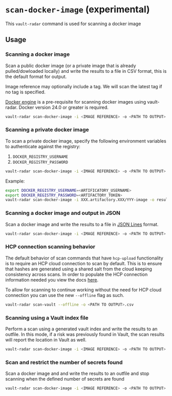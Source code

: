 # `scan-docker-image` (experimental)
This `vault-radar` command is used for scanning a docker image

## Usage

### Scanning a docker image

Scan a public docker image (or a private image that is already pulled/dowloaded locally) and write the results to a file in CSV format, this is the default format for output. 

Image reference may optionally include a tag. We will scan the latest tag if no tag is specified.

[Docker engine](https://docs.docker.com/engine/install/) is a pre-requisite for scanning docker images using vault-radar. Docker version 24.0 or greater is required.

```bash
vault-radar scan-docker-image -i <IMAGE REFERENCE> -o <PATH TO OUTPUT>.csv
```

### Scanning a private docker image

To scan a private docker image, specify the following environment variables to authenticate against the registry:
1. `DOCKER_REGISTRY_USERNAME`
2. `DOCKER_REGISTRY_PASSWORD`

```bash
vault-radar scan-docker-image -i <IMAGE REFERENCE> -o <PATH TO OUTPUT>.csv
```

Example:
```bash
export DOCKER_REGISTRY_USERNAME=<ARTIFICATORY_USERNAME>
export DOCKER_REGISTRY_PASSWORD=<ARTIFACTORY_TOKEN>
vault-radar scan-docker-image -i XXX.artifactory.XXX/YYY-image -o results-docker-image.csv
```

### Scanning a docker image and output in JSON

Scan a docker image and write the results to a file in [JSON Lines](https://jsonlines.org/) format.  

```bash
vault-radar scan-docker-image -i <IMAGE REFERENCE> -o <PATH TO OUTPUT>.jsonl -f json
```

### HCP connection scanning behavior

The default behavior of scan commands that have `hcp-upload` functionality is to require an HCP cloud connection to scan by default. This is to ensure that hashes are generated using a shared salt from the cloud keeping consistency across scans. In order to populate the HCP connection information needed you view the docs [here](hcp-upload.md).

To allow for scanning to continue working without the need for HCP cloud connection you can use the new `--offline` flag as such.
```bash
vault-radar scan-vault --offline -o <PATH TO OUTPUT>.csv
```

### Scanning using a Vault index file

Perform a scan using a generated vault index and write the results to an outfile. 
In this mode, if a risk was previously found in Vault, the scan results will report the location in Vault as well.

```bash
vault-radar scan-docker-image -i <IMAGE REFERENCE> -o <PATH TO OUTPUT>.csv --index-file <PATH TO VAULT INDEX>.jsonl
```

### Scan and restrict the number of secrets found

Scan a docker image and and write the results to an outfile and stop scanning when the defined number of secrets are found

```bash
vault-radar scan-docker-image -i <IMAGE REFERENCE> -o <PATH TO OUTPUT>.csv -l <NUM OF SECRETS>
```